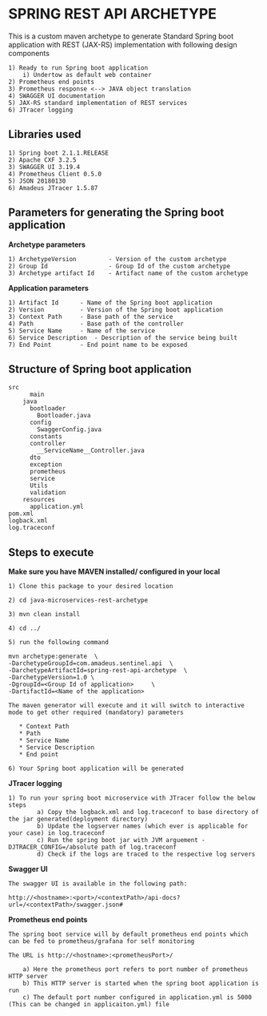 # SPRING REST API ARCHETYPE

This is a custom maven archetype to generate Standard Spring boot application with REST (JAX-RS) implementation with following design components

	1) Ready to run Spring boot application
		i) Undertow as default web container
	2) Prometheus end points
	3) Prometheus response <--> JAVA object translation
	4) SWAGGER UI documentation
	5) JAX-RS standard implementation of REST services
	6) JTracer logging


## Libraries used

	1) Spring boot 2.1.1.RELEASE
	2) Apache CXF 3.2.5
	3) SWAGGER UI 3.19.4
	4) Prometheus Client 0.5.0
	5) JSON 20180130
	6) Amadeus JTracer 1.5.87


## Parameters for generating the Spring boot application

**Archetype parameters**

	1) ArchetypeVersion 		- Version of the custom archetype
	2) Group Id 	    		- Group Id of the custom archetype
	3) Archetype artifact Id	- Artifact name of the custom archetype

**Application parameters**

	1) Artifact Id		- Name of the Spring boot application
	2) Version		    - Version of the Spring boot application
	3) Context Path 	- Base path of the service
	4) Path			    - Base path of the controller
	5) Service Name 	- Name of the service
	6) Service Description  - Description of the service being built
	7) End Point		- End point name to be exposed


## Structure of Spring boot application

	src
          main
	    java
	      bootloader
	        Bootloader.java
	      config
	        SwaggerConfig.java
	      constants
	      controller
	        __ServiceName__Controller.java
	      dto
	      exception
	      prometheus
	      service
	      Utils
	      validation
	    resources
	      application.yml
	pom.xml
	logback.xml
	log.traceconf

## Steps to execute

**Make sure you have MAVEN installed/ configured in your local**

	1) Clone this package to your desired location

	2) cd java-microservices-rest-archetype

	3) mvn clean install

	4) cd ../

	5) run the following command

	mvn archetype:generate 	\
	-DarchetypeGroupId=com.amadeus.sentinel.api  \
	-DarchetypeArtifactId=spring-rest-api-archetype  \
	-DarchetypeVersion=1.0 \
	-DgroupId=<Group Id of application> 	\
	-DartifactId=<Name of the application>

	The maven generator will execute and it will switch to interactive mode to get other required (mandatory) parameters
	   
	   * Context Path
	   * Path
	   * Service Name
	   * Service Description
	   * End point

	6) Your Spring boot application will be generated

**JTracer logging**

	1) To run your spring boot microservice with JTracer follow the below steps
			a) Copy the logback.xml and log.traceconf to base directory of the jar generated(deployment directory)
			b) Update the logserver names (which ever is applicable for your case) in log.traceconf
			c) Run the spring boot jar with JVM arguement -DJTRACER_CONFIG=/absolute path of log.traceconf
			d) Check if the logs are traced to the respective log servers

**Swagger UI**
	
	The swagger UI is available in the following path:

	http://<hostname>:<port>/<contextPath>/api-docs?url=/<contextPath>/swagger.json#
	
**Prometheus end points**

	The spring boot service will by default prometheus end points which can be fed to prometheus/grafana for self monitoring
	
	The URL is http://<hostname>:<prometheusPort>/
		
		a) Here the prometheus port refers to port number of prometheus HTTP server
		b) This HTTP server is started when the spring boot application is run
		c) The default port number configured in application.yml is 5000 (This can be changed in applicaiton.yml) file
		
		
